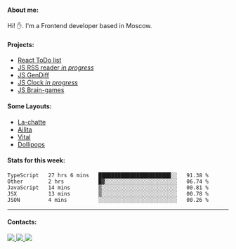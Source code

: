 #### About me:
Hi! ✋.
I'm a Frontend developer based in Moscow.

#### Projects:
- [React ToDo list](https://github.com/GKoil/ToDo-React)
- [JS RSS reader *in progress*](https://github.com/GKoil/frontend-project-lvl3)
- [JS GenDiff](https://github.com/GKoil/GenDiff)
- [JS Clock *in progress*](https://github.com/GKoil/clock)
- [JS Brain-games](https://github.com/GKoil/Brain-games)

#### Some Layouts: 
- [La-chatte](https://gkoil.github.io/la_chatte/)
- [Ailita](https://itconstruct.ru/portfolio/cases/ailita.php)
- [Vital](https://itconstruct.ru/portfolio/cases/vital.php)
- [Dollipops](https://itconstruct.ru/portfolio/cases/dollipops.php)

#### Stats for this week:
<!--START_SECTION:waka-->
```text
TypeScript   27 hrs 6 mins   ███████████████████████░░   91.38 % 
Other        2 hrs           █▓░░░░░░░░░░░░░░░░░░░░░░░   06.74 % 
JavaScript   14 mins         ▒░░░░░░░░░░░░░░░░░░░░░░░░   00.81 % 
JSX          13 mins         ▒░░░░░░░░░░░░░░░░░░░░░░░░   00.78 % 
JSON         4 mins          ░░░░░░░░░░░░░░░░░░░░░░░░░   00.26 % 
```
<!--END_SECTION:waka-->
---
#### Contacts:

<a target='_blank' title='LinkedIn' href="https://www.linkedin.com/in/gkoil/">
  <img src="https://img.shields.io/badge/LinkedIn-0077B5?style=for-the-badge&logo=linkedin&logoColor=white" />
</a>
<a target='_blank' title='Telegram' href="https://t.me/gkoil">
  <img src="https://img.shields.io/badge/Telegram-2CA5E0?style=for-the-badge&logo=telegram&logoColor=white" />
</a>
<a target='_blank' title='Gmail' href="mailto: gk.grigorev@gmail.com">
  <img src="https://img.shields.io/badge/Gmail-D14836?style=for-the-badge&logo=gmail&logoColor=white" />
</a>

